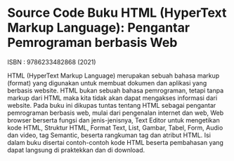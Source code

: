 # Source Code Buku HTML (HyperText Markup Language): Pengantar Pemrograman berbasis Web
ISBN : 9786233482868 (2021)

HTML (HyperText Markup Language) merupakan sebuah bahasa  markup (format) yang digunakan untuk membuat dokumen dan aplikasi yang berbasis website. HTML bukan sebuah bahasa pemrograman, tetapi tanpa markup dari HTML maka kita tidak akan dapat mengakses informasi dari website. Pada buku ini dikupas tuntas tentang HTML sebagai pengantar pemrograman berbasis web, mulai dari pengenalan internet dan web, Web browser berserta fungsi dan jenis-jenisnya, Text Editor untuk mengetikan kode HTML, Struktur HTML, Format Text, List, Gambar, Tabel, Form, Audio dan video, tag Semantic, beserta rangkuman tag dan atribut HTML. Isi dalam buku disertai contoh-contoh kode HTML beserta pembahasan yang dapat langsung di praktekkan dan di download. 


